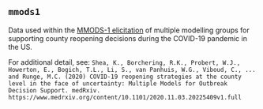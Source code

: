 `mmods1`
-----------------

Data used within the [MMODS-1 elicitation](https://midasnetwork.us/mmods/) of multiple modelling groups for supporting county reopening decisions during the COVID-19 pandemic in the US.  

For additional detail, see: 
```Shea, K., Borchering, R.K., Probert, W.J., Howerton, E., Bogich, T.L., Li, S., van Panhuis, W.G., Viboud, C., ... and Runge, M.C. (2020) COVID-19 reopening strategies at the county level in the face of uncertainty: Multiple Models for Outbreak Decision Support. medRxiv. https://www.medrxiv.org/content/10.1101/2020.11.03.20225409v1.full```